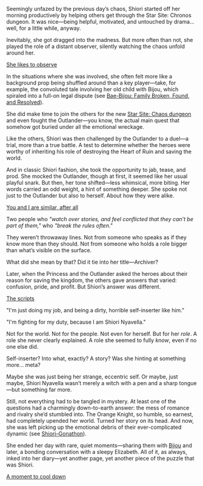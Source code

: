 <!-- title: Shiori Nyavella -->
<!-- status: Alive -->

Seemingly unfazed by the previous day’s chaos, Shiori started off her morning productively by helping others get through the Star Site: Chronos dungeon. It was nice—being helpful, motivated, and untouched by drama... well, for a little while, anyway.

Inevitably, she got dragged into the madness. But more often than not, she played the role of a distant observer, silently watching the chaos unfold around her.

[She likes to observe](#embed:https://www.youtube.com/live/98bQ3awzWLM?t=17280)

In the situations where she was involved, she often felt more like a background prop being shuffled around than a key player—take, for example, the convoluted tale involving her old child with Bijou, which spiraled into a full-on legal dispute (see [Bae-Bijou: Family Broken, Found, and Resolved](#edge:bae-bijou)).

She did make time to join the others for the new [Star Site: Chaos dungeon](https://www.youtube.com/live/98bQ3awzWLM?t=7733) and even fought the Outlander—you know, the actual main quest that somehow got buried under all the emotional wreckage.

Like the others, Shiori was then challenged by the Outlander to a duel—a trial, more than a true battle. A test to determine whether the heroes were worthy of inheriting his role of destroying the Heart of Ruin and saving the world.

And in classic Shiori fashion, she took the opportunity to jab, tease, and prod. She mocked the Outlander, though at first, it seemed like her usual playful snark. But then, her tone shifted—less whimsical, more biting. Her words carried an odd weight, a hint of something deeper. She spoke not just to the Outlander but also to herself. About how they were alike.

[You and I are similar, after all](#embed:https://www.youtube.com/live/98bQ3awzWLM?si=4vKuhvHq9ARFIyAF&t=8794)

Two people who _"watch over stories, and feel conflicted that they can’t be part of them,"_ who _"break the rules often."_

They weren’t throwaway lines. Not from someone who speaks as if they know more than they should. Not from someone who holds a role bigger than what’s visible on the surface.

What did she mean by that? Did it tie into her title—Archiver?

Later, when the Princess and the Outlander asked the heroes about their reason for saving the kingdom, the others gave answers that varied: confusion, pride, and profit. But Shiori’s answer was different.

[The scripts](#embed:https://www.youtube.com/live/98bQ3awzWLM?si=GlbL7dJkjV0wglfU&t=9223)

"I'm just doing my job, and being a dirty, horrible self-inserter like him."

"I'm fighting for my duty, because I am Shiori Nyavella."

Not for the world. Not for the people. Not even for herself. But for her _role_. A role she never clearly explained. A role she seemed to fully _know_, even if no one else did.

Self-inserter? Into what, exactly? A story? Was she hinting at something more... meta?

Maybe she was just being her strange, eccentric self. Or maybe, just maybe, Shiori Nyavella wasn’t merely a witch with a pen and a sharp tongue—but something far more.

Still, not everything had to be tangled in mystery. At least one of the questions had a charmingly down-to-earth answer: the mess of romance and rivalry she’d stumbled into. The Orange Knight, so humble, so earnest, had completely upended her world. Turned her story on its head. And now, she was left picking up the emotional debris of their ever-complicated dynamic (see [Shiori–Gonathon](#edge:gigi-shiori)).

She ended her day with rare, quiet moments—sharing them with [Bijou](https://www.youtube.com/live/98bQ3awzWLM?t=15814) and later, a bonding conversation with a sleepy Elizabeth. All of it, as always, inked into her diary—yet another page, yet another piece of the puzzle that was Shiori.

[A moment to cool down](#embed:https://www.youtube.com/live/98bQ3awzWLM?si=Zv5vHxEzlcKhAmcH&t=18947)